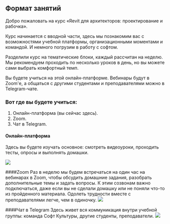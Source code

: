## Формат занятий

Добро пожаловать на курс «Revit для архитекторов: проектирование и рабочка».

Курс начинается с вводной части, здесь мы познакомим вас с возможностями учебной платформы, организационными моментами и командой. И немного погрузим в работу с софтом.

Разделили курс на тематические блоки, каждый рассчитан на неделю. Мы рекомендуем проходить по несколько уроков в день, но вы можете сами выбрать комфортный темп.

Вы будете учиться на этой онлайн-платформе. Вебинары будут в Zoom'е, а общаться с другими студентами и преподавателями можно в Telegram-чате.

### Вот где вы будете учиться:

1. Онлайн-платформа (вы сейчас здесь).
2. Zoom.
3. Чат в Telegram.


#### Онлайн-платформа
Здесь вы будете изучать основное: смотреть видеоуроки, проходить тесты, опросы и выполнять домашки. 

![](
/img/trial-lessons/online-platform.gif)

####Zoom
Раз в неделю мы будем встречаться на один час на вебинарах в Zoom, чтобы обсудить домашние задания, разобрать дополнительные темы и задать вопросы. К этим созвонам важно подключаться, даже если вы не сделали домашку или не поняли что-то из пройденного материала. Одолеть трудности вместе с преподавателями легче, чем в одиночку. 
![](
/img/trial-lessons/SC-trial%20lessons.png)

####Чат в Telegram
Здесь живет вся коммуникация внутри учебной группы: команда Софт Культуры, другие студенты, преподаватели. 
![](/img/trial-lessons/SC-trial%20lessons2.png)